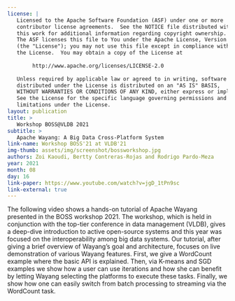 ```yaml
---
license: |
   Licensed to the Apache Software Foundation (ASF) under one or more
   contributor license agreements.  See the NOTICE file distributed with
   this work for additional information regarding copyright ownership.
   The ASF licenses this file to You under the Apache License, Version 2.0
   (the "License"); you may not use this file except in compliance with
   the License.  You may obtain a copy of the License at
   
        http://www.apache.org/licenses/LICENSE-2.0
   
   Unless required by applicable law or agreed to in writing, software
   distributed under the License is distributed on an "AS IS" BASIS,
   WITHOUT WARRANTIES OR CONDITIONS OF ANY KIND, either express or implied.
   See the License for the specific language governing permissions and
   limitations under the License.
layout: publication
title: >
   Workshop BOSS@VLDB 2021
subtitle: >
   Apache Wayang: A Big Data Cross-Platform System
link-name: Workshop BOSS'21 at VLDB'21
img-thumb: assets/img/screenshot/bossworkshop.jpg
authors: Zoi Kaoudi, Bertty Contreras-Rojas and Rodrigo Pardo-Meza
year: 2021
month: 08
day: 16
link-paper: https://www.youtube.com/watch?v=jgD_1tPn9sc
link-external: true
---
```

The following video shows a hands-on tutorial of Apache Wayang presented in the BOSS workshop 2021. The workshop, which is held in conjunction with the top-tier conference in data management (VLDB),  gives a deep-dive introduction to active open-source systems and this year was focused on the interoperability among big data systems. Our tutorial, after giving a brief overview of Wayang’s goal and architecture, focuses on live demonstration of various Wayang features. First, we give a WordCount example where the basic API is explained. Then, via K-means and SGD examples we show how a user can use iterations and how she can benefit by letting Wayang selecting the platforms to execute these tasks. Finally, we show how one can easily switch from batch processing to streaming via the WordCount task. 
